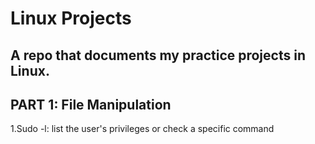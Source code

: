 # Linux Projects
## A repo that documents  my practice projects in Linux.
## PART 1: File Manipulation
 1.Sudo -l: list the user's privileges or check a specific command

